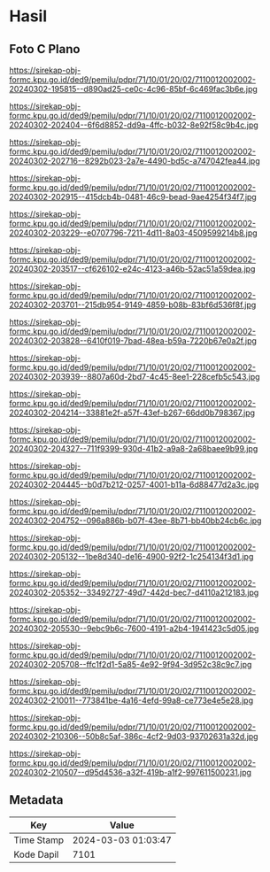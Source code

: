 # Hasil

## Foto C Plano

https://sirekap-obj-formc.kpu.go.id/ded9/pemilu/pdpr/71/10/01/20/02/7110012002002-20240302-195815--d890ad25-ce0c-4c96-85bf-6c469fac3b6e.jpg

https://sirekap-obj-formc.kpu.go.id/ded9/pemilu/pdpr/71/10/01/20/02/7110012002002-20240302-202404--6f6d8852-dd9a-4ffc-b032-8e92f58c9b4c.jpg

https://sirekap-obj-formc.kpu.go.id/ded9/pemilu/pdpr/71/10/01/20/02/7110012002002-20240302-202716--8292b023-2a7e-4490-bd5c-a747042fea44.jpg

https://sirekap-obj-formc.kpu.go.id/ded9/pemilu/pdpr/71/10/01/20/02/7110012002002-20240302-202915--415dcb4b-0481-46c9-bead-9ae4254f34f7.jpg

https://sirekap-obj-formc.kpu.go.id/ded9/pemilu/pdpr/71/10/01/20/02/7110012002002-20240302-203229--e0707796-7211-4d11-8a03-4509599214b8.jpg

https://sirekap-obj-formc.kpu.go.id/ded9/pemilu/pdpr/71/10/01/20/02/7110012002002-20240302-203517--cf626102-e24c-4123-a46b-52ac51a59dea.jpg

https://sirekap-obj-formc.kpu.go.id/ded9/pemilu/pdpr/71/10/01/20/02/7110012002002-20240302-203701--215db954-9149-4859-b08b-83bf6d536f8f.jpg

https://sirekap-obj-formc.kpu.go.id/ded9/pemilu/pdpr/71/10/01/20/02/7110012002002-20240302-203828--6410f019-7bad-48ea-b59a-7220b67e0a2f.jpg

https://sirekap-obj-formc.kpu.go.id/ded9/pemilu/pdpr/71/10/01/20/02/7110012002002-20240302-203939--8807a60d-2bd7-4c45-8ee1-228cefb5c543.jpg

https://sirekap-obj-formc.kpu.go.id/ded9/pemilu/pdpr/71/10/01/20/02/7110012002002-20240302-204214--33881e2f-a57f-43ef-b267-66dd0b798367.jpg

https://sirekap-obj-formc.kpu.go.id/ded9/pemilu/pdpr/71/10/01/20/02/7110012002002-20240302-204327--711f9399-930d-41b2-a9a8-2a68baee9b99.jpg

https://sirekap-obj-formc.kpu.go.id/ded9/pemilu/pdpr/71/10/01/20/02/7110012002002-20240302-204445--b0d7b212-0257-4001-b11a-6d88477d2a3c.jpg

https://sirekap-obj-formc.kpu.go.id/ded9/pemilu/pdpr/71/10/01/20/02/7110012002002-20240302-204752--096a886b-b07f-43ee-8b71-bb40bb24cb6c.jpg

https://sirekap-obj-formc.kpu.go.id/ded9/pemilu/pdpr/71/10/01/20/02/7110012002002-20240302-205132--1be8d340-de16-4900-92f2-1c254134f3d1.jpg

https://sirekap-obj-formc.kpu.go.id/ded9/pemilu/pdpr/71/10/01/20/02/7110012002002-20240302-205352--33492727-49d7-442d-bec7-d4110a212183.jpg

https://sirekap-obj-formc.kpu.go.id/ded9/pemilu/pdpr/71/10/01/20/02/7110012002002-20240302-205530--9ebc9b6c-7600-4191-a2b4-1941423c5d05.jpg

https://sirekap-obj-formc.kpu.go.id/ded9/pemilu/pdpr/71/10/01/20/02/7110012002002-20240302-205708--ffc1f2d1-5a85-4e92-9f94-3d952c38c9c7.jpg

https://sirekap-obj-formc.kpu.go.id/ded9/pemilu/pdpr/71/10/01/20/02/7110012002002-20240302-210011--773841be-4a16-4efd-99a8-ce773e4e5e28.jpg

https://sirekap-obj-formc.kpu.go.id/ded9/pemilu/pdpr/71/10/01/20/02/7110012002002-20240302-210306--50b8c5af-386c-4cf2-9d03-93702631a32d.jpg

https://sirekap-obj-formc.kpu.go.id/ded9/pemilu/pdpr/71/10/01/20/02/7110012002002-20240302-210507--d95d4536-a32f-419b-a1f2-997611500231.jpg


## Metadata

| Key        | Value               |
| ---------- | ------------------- |
| Time Stamp | 2024-03-03 01:03:47 |
| Kode Dapil | 7101                |



